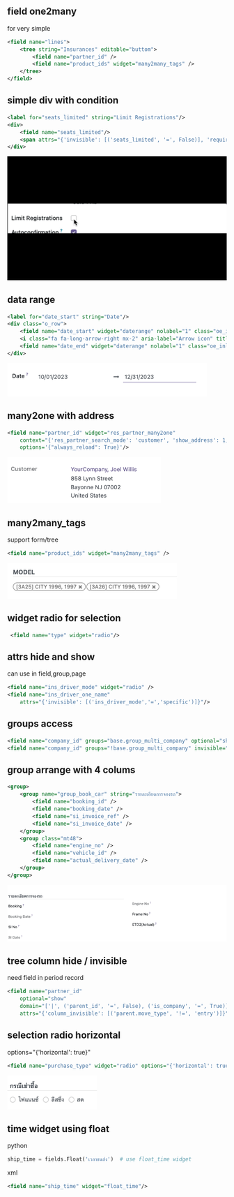 
## field one2many
for very simple

```xml
<field name="lines">
    <tree string="Insurances" editable="buttom">
        <field name="partner_id" />
        <field name="product_ids" widget="many2many_tags" />
    </tree>
</field>
```
## simple div with condition
```xml
<label for="seats_limited" string="Limit Registrations"/>
<div>
    <field name="seats_limited"/>
    <span attrs="{'invisible': [('seats_limited', '=', False)], 'required': [('seats_limited', '=', False)]}">to <field name="seats_max" class="oe_inline o_input_9ch"/> Confirmed Attendees</span>
</div>
```
![Alt text](assets/field_div_bool_hide_show.gif)

## data range
```xml
<label for="date_start" string="Date"/>
<div class="o_row">
    <field name="date_start" widget="daterange" nolabel="1" class="oe_inline" options="{'related_end_date': 'date_end'}"/>
    <i class="fa fa-long-arrow-right mx-2" aria-label="Arrow icon" title="Arrow"/>
    <field name="date_end" widget="daterange" nolabel="1" class="oe_inline" options="{'related_start_date': 'date_start'}"/>
</div>
```
![](assets/widget_date_range.png)


## many2one with address

```xml
<field name="partner_id" widget="res_partner_many2one"
    context="{'res_partner_search_mode': 'customer', 'show_address': 1, 'show_vat': True}"
    options='{"always_reload": True}'/>
```
![](/assets/widget_res_partner_many2one.png)



## many2many_tags
support form/tree
```xml
<field name="product_ids" widget="many2many_tags" />
```
![Alt text](assets/widget_many2many_tags.png)


## widget radio for selection

```xml
 <field name="type" widget="radio"/>
```

## attrs hide and show 
can use in field,group,page
```xml
<field name="ins_driver_mode" widget="radio" />
<field name="ins_driver_one_name" 
    attrs="{'invisible': [('ins_driver_mode','=','specific')]}"/>
```


## groups access

```xml
<field name="company_id" groups="base.group_multi_company" optional="show" readonly="1"/>
<field name="company_id" groups="!base.group_multi_company" invisible="1"/>
```

## group arrange with 4 colums

```xml
<group>
    <group name="group_book_car" string="รายละเอียดการจองรถ">
        <field name="booking_id" />
        <field name="booking_date" />
        <field name="si_invoice_ref" />
        <field name="si_invoice_date" />
    </group>
    <group class="mt48">
        <field name="engine_no" />
        <field name="vehicle_id" />
        <field name="actual_delivery_date" />
    </group>
</group>
```
![Alt text](assets/form_group_4_col.png)


## tree column hide / invisible
 need field in period record
```xml
<field name="partner_id"
    optional="show"
    domain="['|', ('parent_id', '=', False), ('is_company', '=', True)]"
    attrs="{'column_invisible': [('parent.move_type', '!=', 'entry')]}"/>
```


## selection radio horizontal
options="{'horizontal': true}"
```xml
<field name="purchase_type" widget="radio" options="{'horizontal': true}" />

```
![Alt text](field_widget_radio_horizontal.png)


## time widget using float
python
```python
ship_time = fields.Float('เวลาขนส่ง')  # use float_time widget
```
xml
```xml
<field name="ship_time" widget="float_time"/>
```